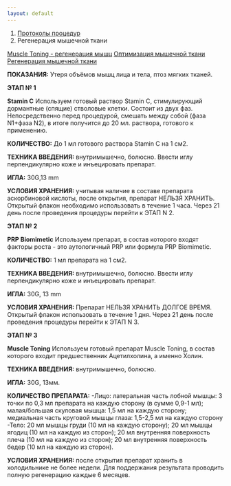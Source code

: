 ```yaml
---
layout: default
---
```


<nav aria-label="breadcrumb">
  <ol class="breadcrumb">
    <li class="breadcrumb-item"><a href="./">Протоколы процедур</a></li>
    <li class="breadcrumb-item active" aria-current="page">Регенерация мышечной ткани</li>
  </ol>
</nav>
<div class="list-group">
  <a href="https://disk.yandex.ru/i/Fml3tbhBtnUGUQ" class="list-group-item list-group-item-action" aria-current="true"><i class="bi bi-film"></i> Muscle Toning - регенерация мышц</a>
    <a href="https://disk.yandex.ru/i/lyesnI553AtP-A" class="list-group-item list-group-item-action" aria-current="true"><i class="bi bi-film"></i> Оптимизация мышечной ткани</a>
      <a href="https://disk.yandex.ru/i/64uKl57_UqH1Rw" class="list-group-item list-group-item-action" aria-current="true"><i class="bi bi-film"></i> Регенерация мышечной ткани</a>
</div>

**ПОКАЗАНИЯ:**
Утеря объёмов мышц лица и тела, птоз мягких тканей.

**ЭТАП № 1**

**Stamin C**
Используем готовый раствор Stamin C, стимулирующий дормантные (спящие) стволовые клетки. Состоит из двух фаз. Непосредственно перед процедурой, смешать между собой (фаза N1+фаза N2), в итоге получится до 20 мл. раствора, готового к применению.

**КОЛИЧЕСТВО:**
До 1 мл готового раствора Stamin C на 1 см2.

**ТЕХНИКА ВВЕДЕНИЯ:**
внутримышечно, болюсно. Ввести иглу перпендикулярно коже и инъецировать препарат.

**ИГЛА:**
30G,13 mm

**УСЛОВИЯ ХРАНЕНИЯ:**
учитывая наличие в составе препарата аскорбиновой кислоты, после открытия, препарат НЕЛЬЗЯ ХРАНИТЬ. Открытый флакон необходимо использовать в течение 1 часа. Через 21 день после проведения процедуры перейти к ЭТАП N 2.

**ЭТАП № 2**

**PRP Biomimetic**
Используем препарат, в состав которого входят факторы роста - это аутологичный PRP или формула PRP Biomimetic.

**КОЛИЧЕСТВО:**
1 мл препарата на 1 см2.

**ТЕХНИКА ВВЕДЕНИЯ:**
внутримышечно, болюсно. Ввести иглу перпендикулярно коже и инъецировать препарат.

**ИГЛА:**
30G, 13 mm

**УСЛОВИЯ ХРАНЕНИЯ:**
Препарат НЕЛЬЗЯ ХРАНИТЬ ДОЛГОЕ ВРЕМЯ. Открытый флакон использовать в течение 1 дня. Через 21 день после проведения процедуры перейти к ЭТАП N 3.

**ЭТАП № 3**

**Muscle Toning**
Используем готовый препарат Muscle Toning, в состав которого входит предшественник Ацетилхолина, а именно Холин.

**ТЕХНИКА ВВЕДЕНИЯ:**
внутримышечно, болюсно.

**ИГЛА:**
30G, 13мм.

**КОЛИЧЕСТВО ПРЕПАРАТА:**
-Лицо:
латеральная часть лобной мышцы: 3 точки по 0,3 мл препарата на каждую сторону (в сумме 0,9-1 мл); малая/большая скуловая мышца: 1,5 мл на каждую сторону; медиальная часть круговой мышцы глаза: 1,5-2,5 мл на каждую сторону
-Тело:
20 мл мышцы груди (10 мл на каждую сторону); 20 мл мышцы ягодиц (10 мл на каждую из сторон); 20 мл внутренняя поверхность плеча (10 мл на каждую из сторон); 20 мл внутренняя поверхность бедер (10 мл на каждую из сторон).

**УСЛОВИЯ ХРАНЕНИЯ:**
после открытия препарат хранить в холодильнике не более недели. Для поддержания результата проводить полную регенерацию каждые 6 месяцев.

